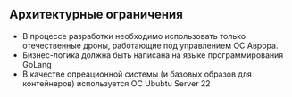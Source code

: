 ## Архитектурные ограничения

<!-- Любое требование, которое ограничивает архитекторов программного обеспечения в их свободе в отношении
решений по проектированию и реализации или решений о разработке
процесса. Эти ограничения иногда выходят за рамки отдельных систем и
распространяются на целые организации и компании. -->

* В процессе разработки необходимо использовать только отечественные дроны, работающие под управлением ОС Аврора.
* Бизнес-логика должна быть написана на языке программирования GoLang
* В качестве опреационной системы (и базовых образов для контейнеров) используется ОС Ububtu Server 22
